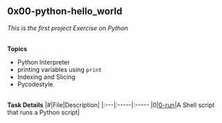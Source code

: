 ## 0x00-python-hello_world

*This is the first project Exercise on Python*
<br><br>

**Topics**
* Python Interpreter
* printing variables using `print`
* Indexing and Slicing
* Pycodestyle
<br><br>

**Task Details**
|#|File|Description|
|:---|:-----|:-----
|0|[0-run](./0-run)|A Shell script that runs a Python script|
